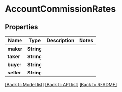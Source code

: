 # AccountCommissionRates

## Properties

Name | Type | Description | Notes
------------ | ------------- | ------------- | -------------
**maker** | **String** |  | 
**taker** | **String** |  | 
**buyer** | **String** |  | 
**seller** | **String** |  | 

[[Back to Model list]](../README.md#documentation-for-models) [[Back to API list]](../README.md#documentation-for-api-endpoints) [[Back to README]](../README.md)


